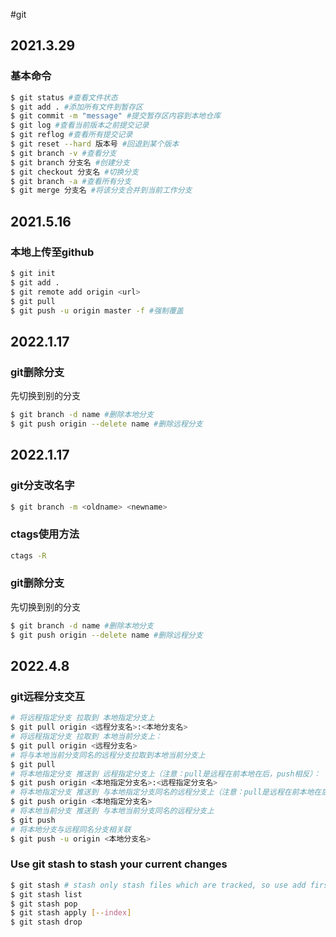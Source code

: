 #git
## 2021.3.29

### 基本命令

```bash
$ git status #查看文件状态
$ git add . #添加所有文件到暂存区
$ git commit -m "message" #提交暂存区内容到本地仓库
$ git log #查看当前版本之前提交记录
$ git reflog #查看所有提交记录
$ git reset --hard 版本号 #回退到某个版本
$ git branch -v #查看分支
$ git branch 分支名 #创建分支
$ git checkout 分支名 #切换分支
$ git branch -a #查看所有分支
$ git merge 分支名 #将该分支合并到当前工作分支
```

## 2021.5.16

### 本地上传至github

```bash
$ git init
$ git add .
$ git remote add origin <url>
$ git pull
$ git push -u origin master -f #强制覆盖
```

## 2022.1.17

### git删除分支

先切换到别的分支
```bash
$ git branch -d name #删除本地分支
$ git push origin --delete name #删除远程分支
```
## 2022.1.17

### git分支改名字
```bash
$ git branch -m <oldname> <newname>
```
### ctags使用方法
```bash
ctags -R
```

### git删除分支
先切换到别的分支
```bash
$ git branch -d name #删除本地分支
$ git push origin --delete name #删除远程分支
```

## 2022.4.8
### git远程分支交互
```bash
# 将远程指定分支 拉取到 本地指定分支上
$ git pull origin <远程分支名>:<本地分支名>
# 将远程指定分支 拉取到 本地当前分支上：
$ git pull origin <远程分支名>
# 将与本地当前分支同名的远程分支拉取到本地当前分支上
$ git pull
# 将本地指定分支 推送到 远程指定分支上（注意：pull是远程在前本地在后，push相反）：
$ git push origin <本地指定分支名>:<远程指定分支名>
# 将本地指定分支 推送到 与本地指定分支同名的远程分支上（注意：pull是远程在前本地在后，push相反）：
$ git push origin <本地指定分支名>
# 将本地当前分支 推送到 与本地当前分支同名的远程分支上
$ git push
# 将本地分支与远程同名分支相关联
$ git push -u origin <本地分支名>
```

### Use git stash to stash your current changes

```bash
$ git stash # stash only stash files which are tracked, so use add first
$ git stash list
$ git stash pop 
$ git stash apply [--index]
$ git stash drop
```